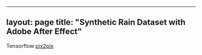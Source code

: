 
---
layout: page
title: "Synthetic Rain Dataset with Adobe After Effect"
---
  
Tensorflow
[pix2pix](https://hotndy.github.io/Notes/TensorFlow-Pix2Pix/)

